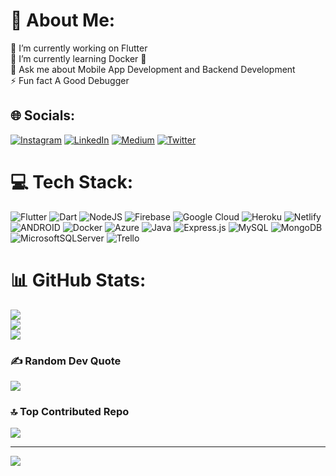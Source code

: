 # 💫 About Me:
🔭 I’m currently working on Flutter <br>🌱 I’m currently learning Docker 🐳<br>💬 Ask me about Mobile App Development and Backend Development<br>⚡ Fun fact A Good Debugger


## 🌐 Socials:
[![Instagram](https://img.shields.io/badge/Instagram-%23E4405F.svg?logo=Instagram&logoColor=white)](https://instagram.com/fluttering.guy) [![LinkedIn](https://img.shields.io/badge/LinkedIn-%230077B5.svg?logo=linkedin&logoColor=white)](https://linkedin.com/in/bismillah-sharif) [![Medium](https://img.shields.io/badge/Medium-12100E?logo=medium&logoColor=white)](https://medium.com/@@codewithsheri64) [![Twitter](https://img.shields.io/badge/Twitter-%231DA1F2.svg?logo=Twitter&logoColor=white)](https://twitter.com/fluttering_guy) 

# 💻 Tech Stack:
![Flutter](https://img.shields.io/badge/Flutter-%2302569B.svg?style=for-the-badge&logo=Flutter&logoColor=white) ![Dart](https://img.shields.io/badge/dart-%230175C2.svg?style=for-the-badge&logo=dart&logoColor=white) ![NodeJS](https://img.shields.io/badge/node.js-6DA55F?style=for-the-badge&logo=node.js&logoColor=white) ![Firebase](https://img.shields.io/badge/firebase-%23039BE5.svg?style=for-the-badge&logo=firebase) ![Google Cloud](https://img.shields.io/badge/Google%20Cloud-%234285F4.svg?style=for-the-badge&logo=google-cloud&logoColor=white) ![Heroku](https://img.shields.io/badge/heroku-%23430098.svg?style=for-the-badge&logo=heroku&logoColor=white) ![Netlify](https://img.shields.io/badge/netlify-%23000000.svg?style=for-the-badge&logo=netlify&logoColor=#00C7B7) ![ANDROID](https://img.shields.io/badge/android-%2320232a.svg?style=for-the-badge&logo=android&logoColor=%a4c639) ![Docker](https://img.shields.io/badge/docker-%230db7ed.svg?style=for-the-badge&logo=docker&logoColor=white) ![Azure](https://img.shields.io/badge/azure-%230072C6.svg?style=for-the-badge&logo=azure-devops&logoColor=white) ![Java](https://img.shields.io/badge/java-%23ED8B00.svg?style=for-the-badge&logo=java&logoColor=white) ![Express.js](https://img.shields.io/badge/express.js-%23404d59.svg?style=for-the-badge&logo=express&logoColor=%2361DAFB) ![MySQL](https://img.shields.io/badge/mysql-%2300f.svg?style=for-the-badge&logo=mysql&logoColor=white) ![MongoDB](https://img.shields.io/badge/MongoDB-%234ea94b.svg?style=for-the-badge&logo=mongodb&logoColor=white) ![MicrosoftSQLServer](https://img.shields.io/badge/Microsoft%20SQL%20Sever-CC2927?style=for-the-badge&logo=microsoft%20sql%20server&logoColor=white) ![Trello](https://img.shields.io/badge/Trello-%23026AA7.svg?style=for-the-badge&logo=Trello&logoColor=white) 
# 📊 GitHub Stats:
![](https://github-readme-stats.vercel.app/api?username=bsb-github&theme=dracula&hide_border=false&include_all_commits=false&count_private=false)<br/>
![](https://github-readme-streak-stats.herokuapp.com/?user=bsb-github&theme=dracula&hide_border=false)<br/>
![](https://github-readme-stats.vercel.app/api/top-langs/?username=bsb-github&theme=dracula&hide_border=false&include_all_commits=false&count_private=false&layout=compact)

### ✍️ Random Dev Quote
![](https://quotes-github-readme.vercel.app/api?type=horizontal&theme=tokyonight)

### 🔝 Top Contributed Repo
![](https://github-contributor-stats.vercel.app/api?username=bsb-github&limit=5&theme=dracula&combine_all_yearly_contributions=true)

---
[![](https://visitcount.itsvg.in/api?id=bsb-github&icon=2&color=5)](https://visitcount.itsvg.in)

<!-- Proudly created with GPRM ( https://gprm.itsvg.in ) -->
